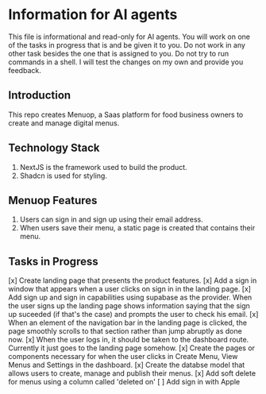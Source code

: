 # Information for AI agents

This file is informational and read-only for AI agents.
You will work on one of the tasks in progress that is and be given it to you.
Do not work in any other task besides the one that is assigned to you.
Do not try to run commands in a shell. I will test the changes on my own and provide you feedback.

## Introduction

This repo creates Menuop, a Saas platform for food business owners to create and manage digital menus.

## Technology Stack

1. NextJS is the framework used to build the product.
2. Shadcn is used for styling.

## Menuop Features

1. Users can sign in and sign up using their email address.
2. When users save their menu, a static page is created that contains their menu.

## Tasks in Progress

[x] Create landing page that presents the product features.
[x] Add a sign in window that appears when a user clicks on sign in in the landing page.
[x] Add sign up and sign in capabilities using supabase as the provider.
When the user signs up the landing page shows information saying that the sign up suceeded (if that's the case) and prompts the user to check his email.
[x] When an element of the navigation bar in the landing page is clicked, the page smoothly scrolls to that section rather than jump abruptly as done now.
[x] When the user logs in, it should be taken to the dashboard route. Currently it just goes to the landing page somehow.
[x] Create the pages or components necessary for when the user clicks in Create Menu, View Menus and Settings in the dashboard.
[x] Create the databse model that allows users to create, manage and publish their menus.
[x] Add soft delete for menus using a column called 'deleted on'
[ ] Add sign in with Apple

